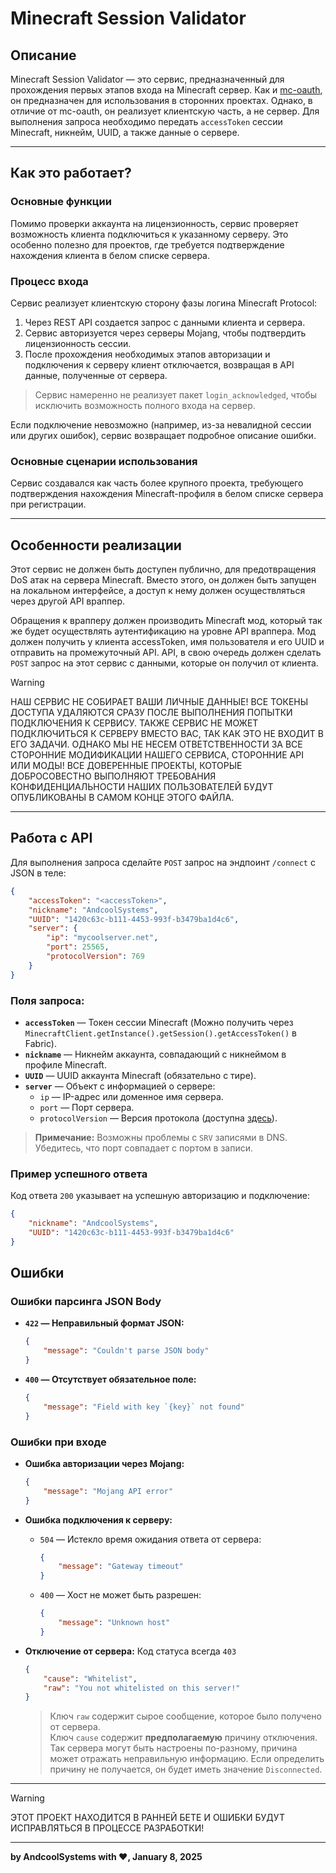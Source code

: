 # Minecraft Session Validator

## Описание
Minecraft Session Validator — это сервис, предназначенный для прохождения первых этапов входа на Minecraft сервер. Как и [mc-oauth](https://mc-oauth.andcool.ru), он предназначен для использования в сторонних проектах. Однако, в отличие от mc-oauth, он реализует клиентскую часть, а не сервер. Для выполнения запроса необходимо передать `accessToken` сессии Minecraft, никнейм, UUID, а также данные о сервере.

---

## Как это работает?
### Основные функции
Помимо проверки аккаунта на лицензионность, сервис проверяет возможность клиента подключиться к указанному серверу. Это особенно полезно для проектов, где требуется подтверждение нахождения клиента в белом списке сервера.

### Процесс входа
Сервис реализует клиентскую сторону фазы логина Minecraft Protocol:
1. Через REST API создается запрос с данными клиента и сервера.
2. Сервис авторизуется через серверы Mojang, чтобы подтвердить лицензионность сессии.
3. После прохождения необходимых этапов авторизации и подключения к серверу клиент отключается, возвращая в API данные, полученные от сервера.

> Сервис намеренно не реализует пакет `login_acknowledged`, чтобы исключить возможность полного входа на сервер.

Если подключение невозможно (например, из-за невалидной сессии или других ошибок), сервис возвращает подробное описание ошибки.

### Основные сценарии использования
Сервис создавался как часть более крупного проекта, требующего подтверждения нахождения Minecraft-профиля в белом списке сервера при регистрации.

---

## Особенности реализации
Этот сервис не должен быть доступен публично, для предотвращения DoS атак на сервера Minecraft. Вместо этого, он должен быть запущен на локальном интерфейсе, а доступ к нему должен осуществляться через другой API враппер.    

Обращения к врапперу должен производить Minecraft мод, который так же будет осуществлять аутентификацию на уровне API враппера. Мод должен получить у клиента accessToken, имя пользователя и его UUID и отправить на промежуточный API. API, в свою очередь должен сделать `POST` запрос на этот сервис с данными, которые он получил от клиента.

> [!WARNING]
> НАШ СЕРВИС НЕ СОБИРАЕТ ВАШИ ЛИЧНЫЕ ДАННЫЕ! ВСЕ ТОКЕНЫ ДОСТУПА УДАЛЯЮТСЯ СРАЗУ ПОСЛЕ ВЫПОЛНЕНИЯ ПОПЫТКИ ПОДКЛЮЧЕНИЯ К СЕРВИСУ. ТАКЖЕ СЕРВИС НЕ МОЖЕТ ПОДКЛЮЧИТЬСЯ К СЕРВЕРУ ВМЕСТО ВАС, ТАК КАК ЭТО НЕ ВХОДИТ В ЕГО ЗАДАЧИ. ОДНАКО МЫ НЕ НЕСЕМ ОТВЕТСТВЕННОСТИ ЗА ВСЕ СТОРОННИЕ МОДИФИКАЦИИ НАШЕГО СЕРВИСА, СТОРОННИЕ API ИЛИ МОДЫ! ВСЕ ДОВЕРЕННЫЕ ПРОЕКТЫ, КОТОРЫЕ ДОБРОСОВЕСТНО ВЫПОЛНЯЮТ ТРЕБОВАНИЯ КОНФИДЕНЦИАЛЬНОСТИ НАШИХ ПОЛЬЗОВАТЕЛЕЙ БУДУТ ОПУБЛИКОВАНЫ В САМОМ КОНЦЕ ЭТОГО ФАЙЛА.
---

## Работа с API

Для выполнения запроса сделайте `POST` запрос на эндпоинт `/connect` с JSON в теле:

```json
{
    "accessToken": "<accessToken>",
    "nickname": "AndcoolSystems",
    "UUID": "1420c63c-b111-4453-993f-b3479ba1d4c6",
    "server": {
        "ip": "mycoolserver.net",
        "port": 25565,
        "protocolVersion": 769
    }
}
```

### Поля запроса:
- **`accessToken`** — Токен сессии Minecraft (Можно получить через `MinecraftClient.getInstance().getSession().getAccessToken()` в Fabric).
- **`nickname`** — Никнейм аккаунта, совпадающий с никнеймом в профиле Minecraft.
- **`UUID`** — UUID аккаунта Minecraft (обязательно с тире).
- **`server`** — Объект с информацией о сервере:
  - `ip` — IP-адрес или доменное имя сервера.
  - `port` — Порт сервера.
  - `protocolVersion` — Версия протокола (доступна [здесь](https://minecraft.wiki/w/Minecraft_Wiki:Projects/wiki.vg_merge/Protocol_History)).

> **Примечание:**
> Возможны проблемы с `SRV` записями в DNS. Убедитесь, что порт совпадает с портом в записи.

### Пример успешного ответа
Код ответа `200` указывает на успешную авторизацию и подключение:

```json
{
    "nickname": "AndcoolSystems",
    "UUID": "1420c63c-b111-4453-993f-b3479ba1d4c6"
}
```


## Ошибки

### Ошибки парсинга JSON Body
- **`422` — Неправильный формат JSON:**
  ```json
  {
      "message": "Couldn't parse JSON body"
  }
  ```

- **`400` — Отсутствует обязательное поле:**
  ```json
  {
      "message": "Field with key `{key}` not found"
  }
  ```

### Ошибки при входе
- **Ошибка авторизации через Mojang:**
  ```json
  {
      "message": "Mojang API error"
  }
  ```

- **Ошибка подключения к серверу:**
  - `504` — Истекло время ожидания ответа от сервера:
    ```json
    {
        "message": "Gateway timeout"
    }
    ```
  - `400` — Хост не может быть разрешен:
    ```json
    {
        "message": "Unknown host"
    }
    ```

- **Отключение от сервера:**
    Код статуса всегда `403`
    ```json
    {
        "cause": "Whitelist",
        "raw": "You not whitelisted on this server!"
    }
    ```
  > Ключ `raw` содержит сырое сообщение, которое было получено от сервера.  
  > Ключ `cause` содержит **предполагаемую** причину отключения. Так сервера могут быть настроены по-разному, причина может отражать неправильную информацию. Если определить причину не получается, он будет иметь значение `Disconnected`.

---

> [!WARNING]
> ЭТОТ ПРОЕКТ НАХОДИТСЯ В РАННЕЙ БЕТЕ И ОШИБКИ БУДУТ ИСПРАВЛЯТЬСЯ В ПРОЦЕССЕ РАЗРАБОТКИ!

---

**by AndcoolSystems with ❤, January 8, 2025**

